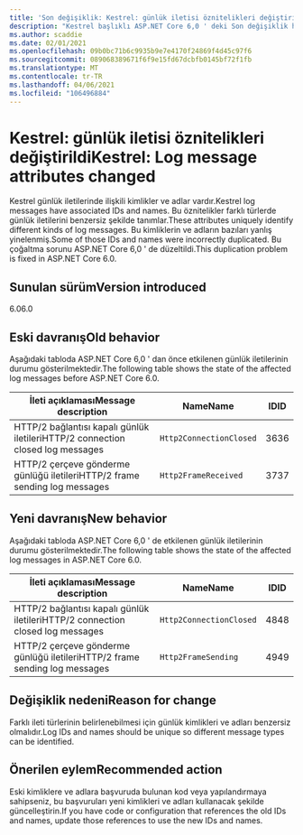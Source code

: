 ```yaml
---
title: 'Son değişiklik: Kestrel: günlük iletisi öznitelikleri değiştirildi'
description: "Kestrel başlıklı ASP.NET Core 6,0 ' deki Son değişiklik hakkında bilgi edinin: günlük iletisi öznitelikleri değiştirildi"
ms.author: scaddie
ms.date: 02/01/2021
ms.openlocfilehash: 09b0bc71b6c9935b9e7e4170f24869f4d45c97f6
ms.sourcegitcommit: 089068389671f6f9e15fd67dcbfb0145bf72f1fb
ms.translationtype: MT
ms.contentlocale: tr-TR
ms.lasthandoff: 04/06/2021
ms.locfileid: "106496884"
---
```

# <a name="kestrel-log-message-attributes-changed"></a><span data-ttu-id="7f3ea-103">Kestrel: günlük iletisi öznitelikleri değiştirildi</span><span class="sxs-lookup"><span data-stu-id="7f3ea-103">Kestrel: Log message attributes changed</span></span>

<span data-ttu-id="7f3ea-104">Kestrel günlük iletilerinde ilişkili kimlikler ve adlar vardır.</span><span class="sxs-lookup"><span data-stu-id="7f3ea-104">Kestrel log messages have associated IDs and names.</span></span> <span data-ttu-id="7f3ea-105">Bu öznitelikler farklı türlerde günlük iletilerini benzersiz şekilde tanımlar.</span><span class="sxs-lookup"><span data-stu-id="7f3ea-105">These attributes uniquely identify different kinds of log messages.</span></span> <span data-ttu-id="7f3ea-106">Bu kimliklerin ve adların bazıları yanlış yinelenmiş.</span><span class="sxs-lookup"><span data-stu-id="7f3ea-106">Some of those IDs and names were incorrectly duplicated.</span></span> <span data-ttu-id="7f3ea-107">Bu çoğaltma sorunu ASP.NET Core 6,0 ' de düzeltildi.</span><span class="sxs-lookup"><span data-stu-id="7f3ea-107">This duplication problem is fixed in ASP.NET Core 6.0.</span></span>

## <a name="version-introduced"></a><span data-ttu-id="7f3ea-108">Sunulan sürüm</span><span class="sxs-lookup"><span data-stu-id="7f3ea-108">Version introduced</span></span>

<span data-ttu-id="7f3ea-109">6.0</span><span class="sxs-lookup"><span data-stu-id="7f3ea-109">6.0</span></span>

## <a name="old-behavior"></a><span data-ttu-id="7f3ea-110">Eski davranış</span><span class="sxs-lookup"><span data-stu-id="7f3ea-110">Old behavior</span></span>

<span data-ttu-id="7f3ea-111">Aşağıdaki tabloda ASP.NET Core 6,0 ' dan önce etkilenen günlük iletilerinin durumu gösterilmektedir.</span><span class="sxs-lookup"><span data-stu-id="7f3ea-111">The following table shows the state of the affected log messages before ASP.NET Core 6.0.</span></span>

| <span data-ttu-id="7f3ea-112">İleti açıklaması</span><span class="sxs-lookup"><span data-stu-id="7f3ea-112">Message description</span></span>                   | <span data-ttu-id="7f3ea-113">Name</span><span class="sxs-lookup"><span data-stu-id="7f3ea-113">Name</span></span>                    | <span data-ttu-id="7f3ea-114">ID</span><span class="sxs-lookup"><span data-stu-id="7f3ea-114">ID</span></span> |
|---------------------------------------|-------------------------|----|
| <span data-ttu-id="7f3ea-115">HTTP/2 bağlantısı kapalı günlük iletileri</span><span class="sxs-lookup"><span data-stu-id="7f3ea-115">HTTP/2 connection closed log messages</span></span> | `Http2ConnectionClosed` | <span data-ttu-id="7f3ea-116">36</span><span class="sxs-lookup"><span data-stu-id="7f3ea-116">36</span></span> |
| <span data-ttu-id="7f3ea-117">HTTP/2 çerçeve gönderme günlüğü iletileri</span><span class="sxs-lookup"><span data-stu-id="7f3ea-117">HTTP/2 frame sending log messages</span></span>     | `Http2FrameReceived`    | <span data-ttu-id="7f3ea-118">37</span><span class="sxs-lookup"><span data-stu-id="7f3ea-118">37</span></span> |

## <a name="new-behavior"></a><span data-ttu-id="7f3ea-119">Yeni davranış</span><span class="sxs-lookup"><span data-stu-id="7f3ea-119">New behavior</span></span>

<span data-ttu-id="7f3ea-120">Aşağıdaki tabloda ASP.NET Core 6,0 ' de etkilenen günlük iletilerinin durumu gösterilmektedir.</span><span class="sxs-lookup"><span data-stu-id="7f3ea-120">The following table shows the state of the affected log messages in ASP.NET Core 6.0.</span></span>

| <span data-ttu-id="7f3ea-121">İleti açıklaması</span><span class="sxs-lookup"><span data-stu-id="7f3ea-121">Message description</span></span>                   | <span data-ttu-id="7f3ea-122">Name</span><span class="sxs-lookup"><span data-stu-id="7f3ea-122">Name</span></span>                    | <span data-ttu-id="7f3ea-123">ID</span><span class="sxs-lookup"><span data-stu-id="7f3ea-123">ID</span></span> |
|---------------------------------------|-------------------------|----|
| <span data-ttu-id="7f3ea-124">HTTP/2 bağlantısı kapalı günlük iletileri</span><span class="sxs-lookup"><span data-stu-id="7f3ea-124">HTTP/2 connection closed log messages</span></span> | `Http2ConnectionClosed` | <span data-ttu-id="7f3ea-125">48</span><span class="sxs-lookup"><span data-stu-id="7f3ea-125">48</span></span> |
| <span data-ttu-id="7f3ea-126">HTTP/2 çerçeve gönderme günlüğü iletileri</span><span class="sxs-lookup"><span data-stu-id="7f3ea-126">HTTP/2 frame sending log messages</span></span>     | `Http2FrameSending`     | <span data-ttu-id="7f3ea-127">49</span><span class="sxs-lookup"><span data-stu-id="7f3ea-127">49</span></span> |

## <a name="reason-for-change"></a><span data-ttu-id="7f3ea-128">Değişiklik nedeni</span><span class="sxs-lookup"><span data-stu-id="7f3ea-128">Reason for change</span></span>

<span data-ttu-id="7f3ea-129">Farklı ileti türlerinin belirlenebilmesi için günlük kimlikleri ve adları benzersiz olmalıdır.</span><span class="sxs-lookup"><span data-stu-id="7f3ea-129">Log IDs and names should be unique so different message types can be identified.</span></span>

## <a name="recommended-action"></a><span data-ttu-id="7f3ea-130">Önerilen eylem</span><span class="sxs-lookup"><span data-stu-id="7f3ea-130">Recommended action</span></span>

<span data-ttu-id="7f3ea-131">Eski kimliklere ve adlara başvuruda bulunan kod veya yapılandırmaya sahipseniz, bu başvuruları yeni kimlikleri ve adları kullanacak şekilde güncelleştirin.</span><span class="sxs-lookup"><span data-stu-id="7f3ea-131">If you have code or configuration that references the old IDs and names, update those references to use the new IDs and names.</span></span>

<!--

## Category

ASP.NET Core

## Affected APIs

Not detectable via API analysis

-->
